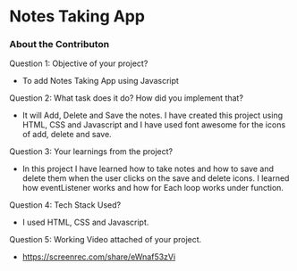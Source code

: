 # Notes Taking App

### About the Contributon

Question 1: Objective of your project?

- To add Notes Taking App using Javascript

Question 2: What task does it do? How did you implement that?

- It will Add, Delete and Save the notes. I have created this project using HTML, CSS and Javascript and I have used font awesome for the icons of add, delete and save.

Question 3: Your learnings from the project?

- In this project I have learned how to take notes and how to save and delete them when the user clicks on the save and delete icons. I learned how eventListener works and how for Each loop works under function.

Question 4: Tech Stack Used?

- I used HTML, CSS and Javascript.


Question 5: Working Video attached of your project.

- https://screenrec.com/share/eWnaf53zVi